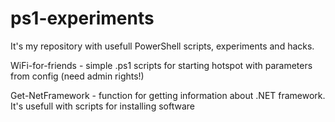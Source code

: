ps1-experiments
===============

It's my repository with usefull PowerShell scripts, experiments and hacks. 

WiFi-for-friends - simple .ps1 scripts for starting hotspot with parameters from config (need admin rights!)

Get-NetFramework - function for getting information about .NET framework. It's usefull with scripts for installing software
